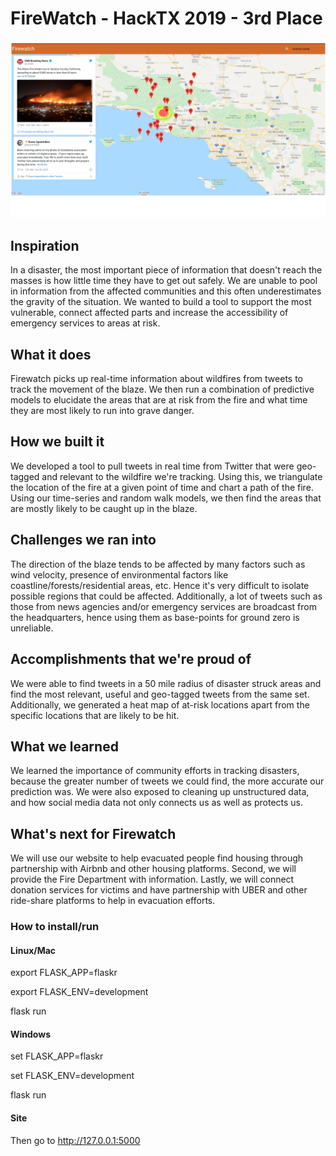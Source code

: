 # FireWatch - HackTX 2019 - 3rd Place

![Firewatch Screenshot](https://raw.githubusercontent.com/SyedAbutalib/FireWatch/master/Firewatch-screenshot.png)

## Inspiration
In a disaster, the most important piece of information that doesn't reach the masses is how little time they have to get out safely. We are unable to pool in information from the affected communities and this often underestimates the gravity of the situation. We wanted to build a tool to support the most vulnerable, connect affected parts and increase the accessibility of emergency services to areas at risk.

## What it does
Firewatch picks up real-time information about wildfires from tweets to track the movement of the blaze. We then run a combination of predictive models to elucidate the areas that are at risk from the fire and what time they are most likely to run into grave danger.

## How we built it
We developed a tool to pull tweets in real time from Twitter that were geo-tagged and relevant to the wildfire we're tracking. Using this, we triangulate the location of the fire at a given point of time and chart a path of the fire. Using our time-series and random walk models, we then find the areas that are mostly likely to be caught up in the blaze.

## Challenges we ran into
The direction of the blaze tends to be affected by many factors such as wind velocity, presence of environmental factors like coastline/forests/residential areas, etc. Hence it's very difficult to isolate possible regions that could be affected. Additionally, a lot of tweets such as those from news agencies and/or emergency services are broadcast from the headquarters, hence using them as base-points for ground zero is unreliable.

## Accomplishments that we're proud of
We were able to find tweets in a 50 mile radius of disaster struck areas and find the most relevant, useful and geo-tagged tweets from the same set. Additionally, we generated a heat map of at-risk locations apart from the specific locations that are likely to be hit.

## What we learned
We learned the importance of community efforts in tracking disasters, because the greater number of tweets we could find, the more accurate our prediction was. We were also exposed to cleaning up unstructured data, and how social media data not only connects us as well as protects us.

## What's next for Firewatch
We will use our website to help evacuated people find housing through partnership with Airbnb and other housing platforms. Second, we will provide the Fire Department with information. Lastly, we will connect donation services for victims and have partnership with UBER and other ride-share platforms to help in evacuation efforts.

### How to install/run

#### Linux/Mac
export FLASK_APP=flaskr

export FLASK_ENV=development

flask run

#### Windows
set FLASK_APP=flaskr

set FLASK_ENV=development

flask run

#### Site
Then go to http://127.0.0.1:5000
